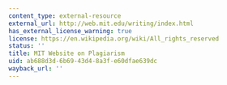 ```yaml
---
content_type: external-resource
external_url: http://web.mit.edu/writing/index.html
has_external_license_warning: true
license: https://en.wikipedia.org/wiki/All_rights_reserved
status: ''
title: MIT Website on Plagiarism
uid: ab688d3d-6b69-43d4-8a3f-e60dfae639dc
wayback_url: ''
---
```

